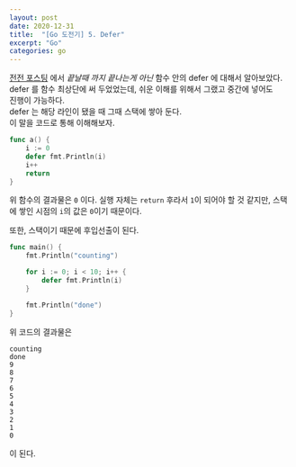 ```yaml
---
layout: post
date: 2020-12-31
title:  "[Go 도전기] 5. Defer"
excerpt: "Go"
categories: go
---
```


[전전 포스팅](https://shinyeonghyeon.github.io/go/2020/12/28/go-functions.html) 에서 *끝날때 까지 끝나는게 아닌* 함수 안의 defer 에 대해서 알아보았다.  
defer 를 함수 최상단에 써 두었었는데, 쉬운 이해를 위해서 그랬고 중간에 넣어도  
진행이 가능하다.  
defer 는 해당 라인이 됐을 때 그때 스택에 쌓아 둔다.  
이 말을 코드로 통해 이해해보자.
```go
func a() {
    i := 0
    defer fmt.Println(i)
    i++
    return
}
```
위 함수의 결과물은 `0` 이다. 실행  자체는 `return` 후라서 `1`이 되어야 할 것 같지만, 스택에 쌓인 시점의 `i`의 값은 `0`이기 때문이다.  

 또한, 스택이기 때문에 후입선출이 된다.

```go 
func main() {
	fmt.Println("counting")

	for i := 0; i < 10; i++ {
        defer fmt.Println(i)
	}

	fmt.Println("done")
}
```

위 코드의 결과물은 
```console 
counting
done
9
8
7
6
5
4
3
2
1
0
```
이 된다.
